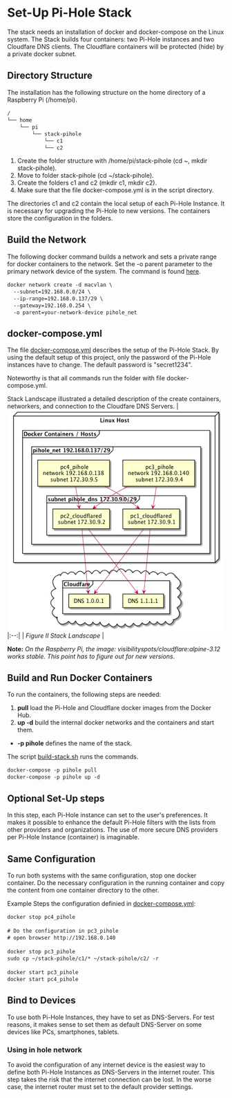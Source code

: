 # Set-Up Pi-Hole Stack

The stack needs an installation of docker and docker-compose on the Linux system. The Stack builds four containers: two Pi-Hole instances and two Cloudfare DNS clients. The Cloudflare containers will be protected (hide) by a private docker subnet.

## Directory Structure

The installation has the following structure on the home directory of a Raspberry Pi (/home/pi). 
```
/
└── home
    └── pi
        └── stack-pihole
            └── c1
            └── c2
```
1. Create the folder structure with /home/pi/stack-pihole (cd ~, mkdir stack-pihole).
2. Move to folder stack-pihole (cd ~/stack-pihole).
4. Create the folders c1 and c2 (mkdir c1, mkdir c2).
5. Make sure that the file docker-compose.yml is in the script directory.

The directories c1 and c2 contain the local setup of each Pi-Hole Instance. It is necessary for upgrading the Pi-Hole to new versions. The containers store the configuration in the folders.

## Build the Network

The following docker command builds a network and sets a private range for docker containers to the network. Set the -o parent parameter to the primary network device of the system. The command is found [here](scripts/create-privlan.sh).

```
docker network create -d macvlan \
  --subnet=192.168.0.0/24 \
  --ip-range=192.168.0.137/29 \
  --gateway=192.168.0.254 \
  -o parent=your-network-device pihole_net
```

## docker-compose.yml

The file [docker-compose.yml](scripts/docker-compose.yml) describes the setup of the Pi-Hole Stack. By using the default setup of this project, only the password of the Pi-Hole instances have to change. The default password is "secret1234". 

Noteworthy is that all commands run the folder with file docker-compose.yml.

Stack Landscape illustrated a detailed description of the create containers, networkers, and connection to the Cloudfare DNS Servers. 
| ![Stack Landscape](stackLandscape/stackLandscape.png)
|:--:| 
| *Figure II Stack Landscape* |

**Note:** *On the Raspberry Pi, the image: visibilityspots/cloudflare:alpine-3.12 works stable. This point has to figure out for new versions.*

## Build and Run Docker Containers

To run the containers, the following steps are needed:
1. **pull** load the Pi-Hole and Cloudflare docker images from the Docker Hub. 
1. **up -d** build the internal docker networks and the containers and start them.
- **-p pihole** defines the name of the stack.

The script [build-stack.sh](scripts/build-stack.sh) runs the commands.

```
docker-compose -p pihole pull
docker-compose -p pihole up -d
```

## Optional Set-Up steps

In this step, each Pi-Hole instance can set to the user's preferences. It makes it possible to enhance the default Pi-Hole filters with the lists from other providers and organizations. The use of more secure DNS providers per Pi-Hole Instance (container) is imaginable.

## Same Configuration

To run both systems with the same configuration, stop one docker container. Do the necessary configuration in the running container and copy the content from one container directory to the other.

Example Steps the configuration definied in [docker-compose.yml](scripts/docker-compose.yml):
```
docker stop pc4_pihole

# Do the configuration in pc3_pihole 
# open browser http://192.168.0.140

docker stop pc3_pihole
sudo cp ~/stack-pihole/c1/* ~/stack-pihole/c2/ -r

docker start pc3_pihole
docker start pc4_pihole
```
## Bind to Devices

To use both Pi-Hole Instances, they have to set as DNS-Servers. For test reasons, it makes sense to set them as default DNS-Server on some devices like PCs, smartphones, tablets. 

### Using in hole network

To avoid the configuration of any internet device is the easiest way to define both Pi-Hole Instances as DNS-Servers in the internet router. This step takes the risk that the internet connection can be lost. In the worse case, the internet router must set to the default provider settings.
